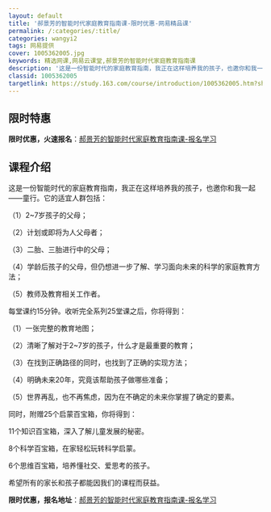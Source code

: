 ```yaml
---
layout: default
title: '郝景芳的智能时代家庭教育指南课-限时优惠-网易精品课'
permalink: /:categories/:title/
categories: wangyi2
tags: 网易提供
cover: 1005362005.jpg
keywords: 精选网课,网易云课堂,郝景芳的智能时代家庭教育指南课
description: '这是一份智能时代的家庭教育指南，我正在这样培养我的孩子，也邀你和我一起——童行。它的适宜人群包括：（1）2~7岁孩子的父'
classid: 1005362005
targetlink: https://study.163.com/course/introduction/1005362005.htm?share=1&shareId=1025206652&utm_campaign=share&utm_medium=iphoneShare&utm_source=&utm_u=1025206652
---
```


## 限时特惠

**限时优惠，火速报名**：[郝景芳的智能时代家庭教育指南课-报名学习](https://study.163.com/course/introduction/1005362005.htm?share=1&shareId=1025206652&utm_campaign=share&utm_medium=iphoneShare&utm_source=&utm_u=1025206652)

## 课程介绍

这是一份智能时代的家庭教育指南，我正在这样培养我的孩子，也邀你和我一起——童行。它的适宜人群包括：

（1）2~7岁孩子的父母；

（2）计划或即将为人父母者；

（3）二胎、三胎进行中的父母；

（4）学龄后孩子的父母，但仍想进一步了解、学习面向未来的科学的家庭教育方法；

（5）教师及教育相关工作者。



每堂课约15分钟。收听完全系列25堂课之后，你将得到：

（1）一张完整的教育地图；

（2）清晰了解对于2~7岁的孩子，什么才是最重要的教育；

（3）在找到正确路径的同时，也找到了正确的实现方法；

（4）明确未来20年，究竟该帮助孩子做哪些准备；

（5）世界再乱，也不再焦虑，因为在不确定的未来你掌握了确定的要素。



同时，附赠25个启蒙百宝箱，你将得到：

11个知识百宝箱，深入了解儿童发展的秘密。

8个科学百宝箱，在家轻松玩转科学启蒙。

6个思维百宝箱，培养懂社交、爱思考的孩子。



希望所有的家长和孩子都能因我们的课程而获益。

**限时优惠，报名地址**：[郝景芳的智能时代家庭教育指南课-报名学习](https://study.163.com/course/introduction/1005362005.htm?share=1&shareId=1025206652&utm_campaign=share&utm_medium=iphoneShare&utm_source=&utm_u=1025206652)

